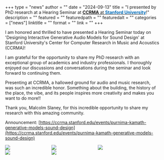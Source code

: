 +++
type = "news"
author = ""
date = "2024-09-13"
title = "I presented by PhD research at a Hearing Seminar at [**CCRMA** at **<span style='color:#006CB8'>Stanford University</span>**](https://ccrma.stanford.edu/events/purnima-kamath-generative-models-sound-design)!"
description = ""
featured = ""
featuredpath = ""
featuredalt = ""
categories = ["news"]
linktitle = ""
format = ""
link = ""
+++

I am honored and thrilled to have presented a Hearing Seminar today on 'Designing Interactive Generative Audio Models for Sound Design' at Stanford University's Center for Computer Research in Music and Acoustics (CCRMA)!
 
I am grateful for the opportunity to share my PhD research with an exceptional group of academics and industry professionals. I thoroughly enjoyed our discussions and conversations during the seminar and look forward to continuing them.
 
Presenting at CCRMA, a hallowed ground for audio and music research, was such an incredible honor. Something about the building, the history of the place, the vibe, and its people inspires more creativity and makes you want to do more!!
 
Thank you, Malcolm Slaney, for this incredible opportunity to share my research with this amazing community.

Announcement: [https://ccrma.stanford.edu/events/purnima-kamath-generative-models-sound-design](https://ccrma.stanford.edu/events/purnima-kamath-generative-models-sound-design)

<div style="display: grid; grid-template-columns: 30% 30% 30%">
<img src="/img/news/ccrmatalk/1.jpg"/>
<img src="/img/news/ccrmatalk/2.png"/>
<img src="/img/news/ccrmatalk/3.jpg"/>
<img src="/img/news/ccrmatalk/4.jpg"/>
<img src="/img/news/ccrmatalk/5.jpg"/>
</div>


